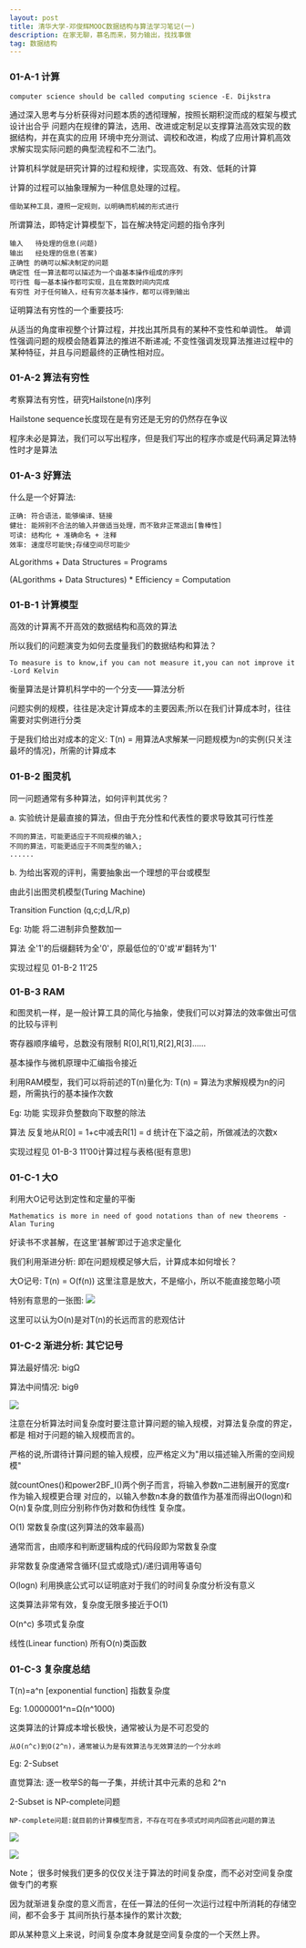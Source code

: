 ```yaml
---
layout: post
title: 清华大学-邓俊辉MOOC数据结构与算法学习笔记(一)
description: 在家无聊，慕名而来，努力输出，找找事做
tag: 数据结构
---
```



### 01-A-1 计算

    computer science should be called computing science -E. Dijkstra

通过深入思考与分析获得对问题本质的透彻理解，按照长期积淀而成的框架与模式设计出合乎
问题内在规律的算法，选用、改进或定制足以支撑算法高效实现的数据结构，并在真实的应用
环境中充分测试、调校和改进，构成了应用计算机高效求解实现实际问题的典型流程和不二法门。

计算机科学就是研究计算的过程和规律，实现高效、有效、低耗的计算

计算的过程可以抽象理解为一种信息处理的过程。

    借助某种工具，遵照一定规则，以明确而机械的形式进行

所谓算法，即特定计算模型下，旨在解决特定问题的指令序列

    输入   待处理的信息(问题)
    输出   经处理的信息(答案)
    正确性 的确可以解决制定的问题
    确定性 任一算法都可以描述为一个由基本操作组成的序列
    可行性 每一基本操作都可实现，且在常数时间内完成
    有穷性 对于任何输入，经有穷次基本操作，都可以得到输出

证明算法有穷性的一个重要技巧:

从适当的角度审视整个计算过程，并找出其所具有的某种不变性和单调性。
单调性强调问题的规模会随着算法的推进不断递减;
不变性强调发现算法推进过程中的某种特征，并且与问题最终的正确性相对应。

### 01-A-2 算法有穷性

  考察算法有穷性，研究Hailstone(n)序列

  Hailstone sequence长度现在是有穷还是无穷的仍然存在争议

  程序未必是算法，我们可以写出程序，但是我们写出的程序亦或是代码满足算法特性时才是算法

### 01-A-3 好算法

  什么是一个好算法:

    正确: 符合语法，能够编译、链接
    健壮: 能辨别不合法的输入并做适当处理，而不致非正常退出[鲁棒性]
    可读: 结构化 + 准确命名 + 注释
    效率: 速度尽可能快;存储空间尽可能少

  ALgorithms + Data Structures = Programs

  (ALgorithms + Data Structures) * Efficiency = Computation

### 01-B-1 计算模型

  高效的计算离不开高效的数据结构和高效的算法

  所以我们的问题演变为如何去度量我们的数据结构和算法？

    To measure is to know,if you can not measure it,you can not improve it -Lord Kelvin

  衡量算法是计算机科学中的一个分支——算法分析

  问题实例的规模，往往是决定计算成本的主要因素;所以在我们计算成本时，往往需要对实例进行分类

  于是我们给出对成本的定义:
  T(n) = 用算法A求解某一问题规模为n的实例(只关注最坏的情况)，所需的计算成本


### 01-B-2 图灵机

  同一问题通常有多种算法，如何评判其优劣？

a. 实验统计是最直接的算法，但由于充分性和代表性的要求导致其可行性差

    不同的算法，可能更适应于不同规模的输入;
    不同的算法，可能更适应于不同类型的输入;
    ......

b. 为给出客观的评判，需要抽象出一个理想的平台或模型

  由此引出图灵机模型(Turing Machine)

  Transition Function (q,c;d,L/R,p)

Eg:
功能   将二进制非负整数加一

算法   全'1'的后缀翻转为全'0'，原最低位的'0'或'#'翻转为'1'

实现过程见 01-B-2 11’25

### 01-B-3 RAM

  和图灵机一样，是一般计算工具的简化与抽象，使我们可以对算法的效率做出可信的比较与评判

  寄存器顺序编号，总数没有限制 R[0],R[1],R[2],R[3]......

  基本操作与微机原理中汇编指令接近

  利用RAM模型，我们可以将前述的T(n)量化为:
  T(n) = 算法为求解规模为n的问题，所需执行的基本操作次数

Eg:
功能   实现非负整数向下取整的除法

算法   反复地从R[0] = 1+c中减去R[1] = d 统计在下溢之前，所做减法的次数x

实现过程见 01-B-3 11’00计算过程与表格(挺有意思)

### 01-C-1 大O

利用大O记号达到定性和定量的平衡

    Mathematics is more in need of good notations than of new theorems - Alan Turing

好读书不求甚解，在这里‘甚解’即过于追求定量化

我们利用渐进分析: 即在问题规模足够大后，计算成本如何增长？

大O记号: T(n) = O(f(n)) 这里注意是放大，不是缩小，所以不能直接忽略小项

特别有意思的一张图:
![](/images/post_image/大O记号.png)

这里可以认为O(n)是对T(n)的长远而言的悲观估计

### 01-C-2 渐进分析: 其它记号

算法最好情况: bigΩ

算法中间情况: bigθ

![](/images/post_image/其它记号.png)

注意在分析算法时间复杂度时要注意计算问题的输入规模，对算法复杂度的界定，都是
相对于问题的输入规模而言的。

严格的说,所谓待计算问题的输入规模，应严格定义为"用以描述输入所需的空间规模"

就countOnes()和power2BF_I()两个例子而言，将输入参数n二进制展开的宽度r作为输入规模更合理
对应的，以输入参数n本身的数值作为基准而得出O(logn)和O(n)复杂度,则应分别称作伪对数和伪线性
复杂度。


O(1)
常数复杂度(这列算法的效率最高)

通常而言，由顺序和判断逻辑构成的代码段即为常数复杂度

非常数复杂度通常含循环(显式或隐式)/递归调用等语句

O(logn)
利用换底公式可以证明底对于我们的时间复杂度分析没有意义

这类算法非常有效，复杂度无限多接近于O(1)

O(n^c) 多项式复杂度

线性(Linear function) 所有O(n)类函数

### 01-C-3 复杂度总结

T(n)=a^n [exponential function]
指数复杂度

Eg: 1.0000001^n=Ω(n^1000)

这类算法的计算成本增长极快，通常被认为是不可忍受的

    从O(n^c)到O(2^n)，通常被认为是有效算法与无效算法的一个分水岭


Eg:
2-Subset

直觉算法: 逐一枚举S的每一子集，并统计其中元素的总和  2^n

2-Subset is NP-complete问题

    NP-complete问题:就目前的计算模型而言，不存在可在多项式时间内回答此问题的算法

![](/images/post_image/复杂度1.png)

![](/images/post_image/复杂度2.png)

Note； 很多时候我们更多的仅仅关注于算法的时间复杂度，而不必对空间复杂度做专门的考察

因为就渐进复杂度的意义而言，在任一算法的任何一次运行过程中所消耗的存储空间，都不会多于
其间所执行基本操作的累计次数;

即从某种意义上来说，时间复杂度本身就是空间复杂度的一个天然上界。
